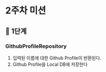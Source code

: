 # 2주차 미션
## 🎲  1단계
### GithubProfileRepository
1. 입력된 이름에 대한 Github Profile이 반환된다.
2. Github Profile을 Local DB에 저장한다